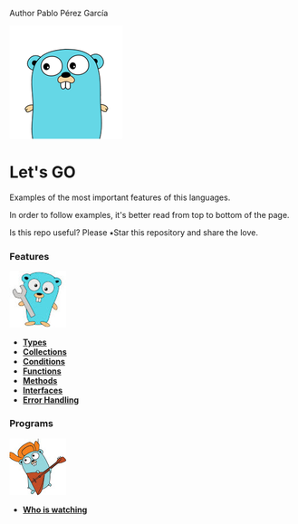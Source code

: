  Author Pablo Pérez García

![My image](img/gopher-main.png)    
 # Let's GO  
Examples of the most important features of this languages.

In order to follow examples, it's better read from top to bottom of the page.

Is this repo useful? Please ⭑Star this repository and share the love.

### Features
![My image](img/features.jpg)    

* **[Types](features/src/politrons/Types_test.go)**
* **[Collections](features/src/politrons/Collections_test.go)**
* **[Conditions](features/src/politrons/Conditions_test.go)**
* **[Functions](features/src/politrons/Functions_test.go)** 
* **[Methods](features/src/politrons/Methods_test.go)**
* **[Interfaces](features/src/politrons/Interfaces_test.go)**
* **[Error Handling](features/src/politrons/ErrorHandling_test.go)**

### Programs
![My image](img/programs.jpg)    

* **[Who is watching](https://github.com/politrons/Who-is-watching)**